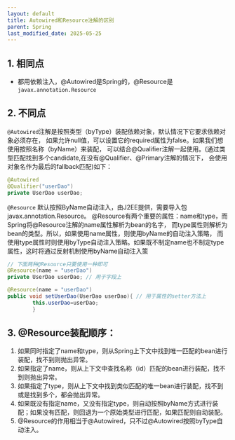 ```yaml
---
layout: default
title: Autowired和Resource注解的区别
parent: Spring
last_modified_date: 2025-05-25
---
```


## 1. 相同点

- 都用依赖注入，@Autowired是Spring的，@Resource是`javax.annotation.Resource`

## 2. 不同点

`@Autowired`注解是按照类型（byType）装配依赖对象，默认情况下它要求依赖对象必须存在，
如果允许null值，可以设置它的required属性为false。如果我们想使用按照名称（byName）来装配，
可以结合@Qualifier注解一起使用。(通过类型匹配找到多个candidate,在没有@Qualifier、@Primary注解的情况下，
会使用对象名作为最后的fallback匹配)如下：

```java
@Autowired
@Qualifier("userDao")
private UserDao userDao; 
```

`@Resource`
默认按照ByName自动注入，由J2EE提供，需要导入包javax.annotation.Resource。
@Resource有两个重要的属性：name和type，而Spring将@Resource注解的name属性解析为bean的名字，
而type属性则解析为bean的类型。所以，如果使用name属性，则使用byName的自动注入策略，
而使用type属性时则使用byType自动注入策略。如果既不制定name也不制定type属性，这时将通过反射机制使用byName自动注入策


```java
// 下面两种@Resource只要使用一种即可
@Resource(name = "userDao")
private UserDao userDao; // 用于字段上

@Resource(name = "userDao")
public void setUserDao(UserDao userDao){ // 用于属性的setter方法上
        this.userDao=userDao;
        }
```

## 3. @Resource装配顺序：

1. 如果同时指定了name和type，则从Spring上下文中找到唯一匹配的bean进行装配，找不到则抛出异常。
2. 如果指定了name，则从上下文中查找名称（id）匹配的bean进行装配，找不到则抛出异常。
3. 如果指定了type，则从上下文中找到类似匹配的唯一bean进行装配，找不到或是找到多个，都会抛出异常。
4. 如果既没有指定name，又没有指定type，则自动按照byName方式进行装配；如果没有匹配，则回退为一个原始类型进行匹配，如果匹配则自动装配。
5. @Resource的作用相当于@Autowired，只不过@Autowired按照byType自动注入。